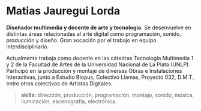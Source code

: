 # Matias Jauregui Lorda

**Diseñador multimedia y docente de arte y tecnología.** Se desenvuelve en distintas áreas relacionadas al arte digital como programación, sonido, producción y diseño. Gran vocación por el trabajo en equipo interdisciplinario.

Actualmente trabaja como docente en las cátedras Tecnología Multimedia 1 y 2 de la Facultad de Artes de la Universidad Nacional de La Plata (UNLP). Participó en la producción y montaje de diversas Obras e Instalaciones Interactivas, junto a Estudio Biopus, Colectivo Llamas, Proyecto 032, D.M.T., entre otros colectivos de Artistas Digitales.

> **skills:** dirección, producción, programación, montaje, sonido, música, iluminación, escenografía, electrónica.
